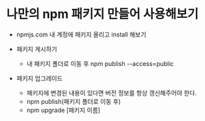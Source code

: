 # 나만의 npm 패키지 만들어 사용해보기

- npmjs.com 내 계정에 패키지 올리고 install 해보기

- 패키지 게시하기
    - 내 패키지 폴더로 이동 후 npm publish --access=public

- 패키지 업그레이드
    - 패키지에 변경된 내용이 있다면 버전 정보를 항상 갱신해주어야 한다.
    - npm publish(패키지 폴더로 이동 후)
    - npm upgrade [패키지 이름]